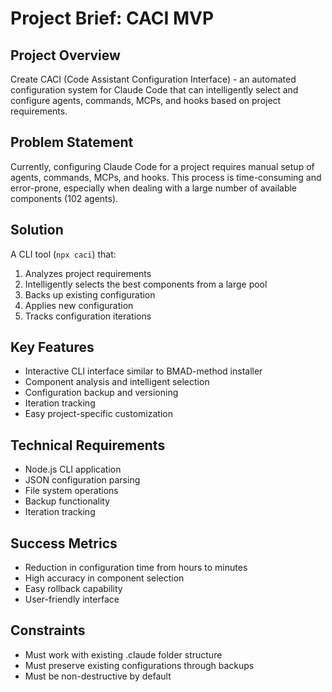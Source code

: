 # Project Brief: CACI MVP

## Project Overview
Create CACI (Code Assistant Configuration Interface) - an automated configuration system for Claude Code that can intelligently select and configure agents, commands, MCPs, and hooks based on project requirements.

## Problem Statement
Currently, configuring Claude Code for a project requires manual setup of agents, commands, MCPs, and hooks. This process is time-consuming and error-prone, especially when dealing with a large number of available components (102 agents).

## Solution
A CLI tool (`npx caci`) that:
1. Analyzes project requirements
2. Intelligently selects the best components from a large pool
3. Backs up existing configuration
4. Applies new configuration
5. Tracks configuration iterations

## Key Features
- Interactive CLI interface similar to BMAD-method installer
- Component analysis and intelligent selection
- Configuration backup and versioning
- Iteration tracking
- Easy project-specific customization

## Technical Requirements
- Node.js CLI application
- JSON configuration parsing
- File system operations
- Backup functionality
- Iteration tracking

## Success Metrics
- Reduction in configuration time from hours to minutes
- High accuracy in component selection
- Easy rollback capability
- User-friendly interface

## Constraints
- Must work with existing .claude folder structure
- Must preserve existing configurations through backups
- Must be non-destructive by default